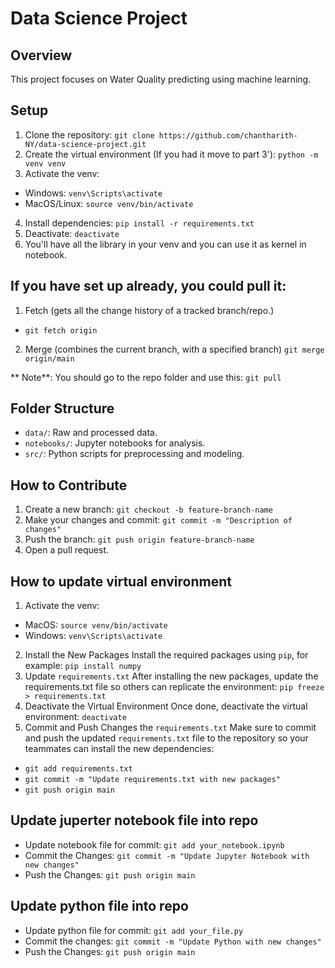# Data Science Project

## Overview
This project focuses on Water Quality predicting using machine learning.

## Setup
1. Clone the repository: `git clone https://github.com/chantharith-NY/data-science-project.git`
2. Create the virtual environment (If you had it move to part 3'): `python -m venv venv`
3. Activate the venv:
- Windows: `venv\Scripts\activate`
- MacOS/Linux: `source venv/bin/activate`
4. Install dependencies: `pip install -r requirements.txt`
5. Deactivate: `deactivate`
6. You'll have all the library in your venv and you can use it as kernel in notebook.

## If you have set up already, you could pull it:
1. Fetch (gets all the change history of a tracked branch/repo.)
- `git fetch origin`
2. Merge (combines the current branch, with a specified branch)
`git merge origin/main`

** Note**:
You should go to the repo folder and use this: 
`git pull`

## Folder Structure
- `data/`: Raw and processed data.
- `notebooks/`: Jupyter notebooks for analysis.
- `src/`: Python scripts for preprocessing and modeling.

## How to Contribute
1. Create a new branch: `git checkout -b feature-branch-name`
2. Make your changes and commit: `git commit -m "Description of changes"`
3. Push the branch: `git push origin feature-branch-name`
4. Open a pull request.

## How to update virtual environment
1. Activate the venv:
- MacOS: `source venv/bin/activate`
- Windows: `venv\Scripts\activate`
2. Install the New Packages
Install the required packages using `pip`, for example:
`pip install numpy`
3. Update `requirements.txt`
After installing the new packages, update the requirements.txt file so others can replicate the environment:
`pip freeze > requirements.txt`
4. Deactivate the Virtual Environment
Once done, deactivate the virtual environment:
`deactivate`
5. Commit and Push Changes the `requirements.txt`
Make sure to commit and push the updated `requirements.txt` file to the repository so your teammates can install the new dependencies:
- `git add requirements.txt`
- `git commit -m "Update requirements.txt with new packages"`
- `git push origin main`

## Update juperter notebook file into repo
- Update notebook file for commit:
`git add your_notebook.ipynb`
- Commit the Changes:
`git commit -m "Update Jupyter Notebook with new changes"`
- Push the Changes:
`git push origin main`

## Update python file into repo
- Update python file for commit:
`git add your_file.py`
- Commit the changes:
`git commit -m "Update Python with new changes"`
- Push the Changes:
`git push origin main`
